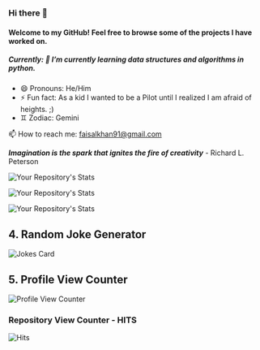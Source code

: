 ### Hi there 👋

#### Welcome to my GitHub! Feel free to browse some of the projects I have worked on.

##### Currently: 🌱 I’m currently learning data structures and algorithms in python.

- 😄 Pronouns: He/Him
- ⚡ Fun fact: As a kid I wanted to be a Pilot until I realized I am afraid of heights. ;)
- ♊️ Zodiac: Gemini

📫 How to reach me: faisalkhan91@gmail.com

**_Imagination is the spark that ignites the fire of creativity_** - Richard L. Peterson

<!--
**faisalkhan91/faisalkhan91** is a ✨ _special_ ✨ repository because its `README.md` (this file) appears on your GitHub profile.

Here are some ideas to get you started:

- 🔭 I’m currently working on ...
- 🌱 I’m currently learning ...
- 👯 I’m looking to collaborate on ...
- 🤔 I’m looking for help with ...
- 💬 Ask me about ...
- 📫 How to reach me: ...
- 😄 Pronouns: ...
- ⚡ Fun fact: ...
-->

<!-- 1. GitHub Stats -->
![Your Repository's Stats](https://github-readme-stats.vercel.app/api?username=faisalkhan91&show_icons=true)
<!-- 2. Most Used Languages -->
![Your Repository's Stats](https://github-readme-stats.vercel.app/api/top-langs/?username=faisalkhan91&theme=blue-green)
<!-- 3. Contributors Badge -->
![Your Repository's Stats](https://contrib.rocks/image?repo=faisalkhan91/Programming-Fundamentals)
## 4. Random Joke Generator
![Jokes Card](https://readme-jokes.vercel.app/api)
## 5. Profile View Counter
![Profile View Counter](https://komarev.com/ghpvc/?username=faisalkhan91)
### Repository View Counter - HITS
![Hits](https://hitcounter.pythonanywhere.com/count/tag.svg?url=https://github.com/faisalkhan91)
